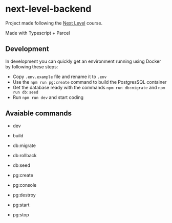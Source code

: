 # next-level-backend

Project made following the [Next Level](https://nextlevelweek.com/) course.

Made with Typescript + Parcel

## Development

In development you can quickly get an environment running using Docker by following these steps:
- Copy `.env.example` file and rename it to `.env`
- Use the `npm run pg:create` command to build the PostgresSQL container
- Get the database ready with the commands `npm run db:migrate` and `npm run db:seed`
- Run `npm run dev` and start coding

## Avaiable commands

- dev
- build

- db:migrate
- db:rollback
- db:seed

- pg:create
- pg:console
- pg:destroy
- pg:start
- pg:stop
